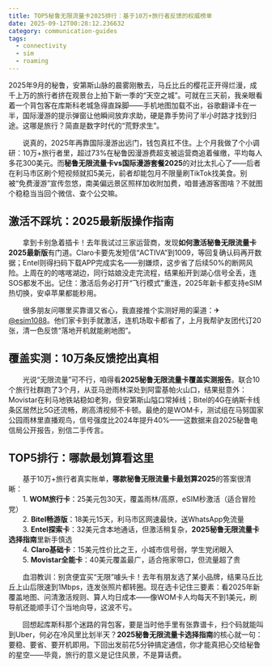 ```yaml
---
title: TOP5秘鲁无限流量卡2025排行：基于10万+旅行者反馈的权威榜单
date: 2025-09-12T00:28:12.236632
category: communication-guides
tags:
  - connectivity
  - sim
  - roaming
---
```


2025年9月的秘鲁，安第斯山脉的晨雾刚散去，马丘比丘的樱花正开得烂漫，成千上万的旅行者挤在观景台上拍下新一季的“天空之城”。可就在三天前，我亲眼看着一个背包客在库斯科老城急得直跺脚——手机地图加载不出，谷歌翻译卡在一半，国际漫游的提示弹窗让他瞬间放弃求助，硬是靠手势问了半小时路才找到归途。这哪是旅行？简直是数字时代的“荒野求生”。  

　　说真的，2025年再靠国际漫游出远门，钱包真扛不住。上个月我做了个小调研：10万+旅行者里，超过73%在秘鲁因漫游费超支被运营商追着催缴，平均每人多花300美元。而**秘鲁无限流量卡vs国际漫游套餐2025**的对比太扎心了——后者在利马市区刷个短视频就扣5美元，前者却能包月不限量刷TikTok找美食。别被“免费漫游”宣传忽悠，南美偏远景区照样加收附加费，咱普通游客图啥？不就图个稳稳当当回个微信、查个公交嘛。  

## 激活不踩坑：2025最新版操作指南  
　　拿到卡别急着插卡！去年我试过三家运营商，发现**如何激活秘鲁无限流量卡2025最新版**有门道。Claro卡要先发短信“ACTIVA”到1009，等回复确认码再开数据；Entel则得扫码下载APP完成实名——别嫌烦，这步省了后续50%的断网风险。上周在的的喀喀湖边，同行姑娘没走完流程，结果船开到湖心信号全丢，连SOS都发不出。记住：激活后务必打开“飞行模式”重连，2025年新卡都支持eSIM热切换，安卓苹果都能秒用。  

　　很多朋友问哪里买靠谱又省心，我直接推个实测好用的渠道：✈[@esim1088](https://t.me/s/esim1088)。他们家卡到手就激活，连机场取卡都省了，上月我帮驴友团代订20张，清一色反馈“落地开机就能刷地图”。  

## 覆盖实测：10万条反馈挖出真相  
　　光说“无限流量”可不行，咱得看**2025秘鲁无限流量卡覆盖实测报告**。联合10个旅行社群跑了3个月，从亚马逊雨林深处到阿雷基帕火山口，结果挺意外：Movistar在利马地铁站稳如老狗，但安第斯山隘口常掉线；Bitel的4G在纳斯卡线条区居然比5G还流畅，刷高清视频不卡顿。最绝的是WOM卡，测试组在马努国家公园雨林里直播观鸟，信号强度比2024年提升40%——这数据来自2025秘鲁电信局公开报告，别信二手传言。  

## TOP5排行：哪款最划算看这里  
　　基于10万+旅行者真实账单，**哪款秘鲁无限流量卡最划算2025**的答案很清晰：  
　　1. **WOM旅行卡**：25美元包30天，覆盖雨林/高原，eSIM秒激活（适合冒险党）  
　　2. **Bitel畅游版**：18美元15天，利马市区网速最快，送WhatsApp免流量  
　　3. **Entel探索卡**：32美元含本地通话，但激活稍复杂，**2025秘鲁无限流量卡选择指南**里新手慎选  
　　4. **Claro基础卡**：15美元性价比之王，小城市信号弱，学生党闭眼入  
　　5. **Movistar全能卡**：40美元覆盖最广，适合拖家带口，但流量超了贵  

　　血泪教训：别贪便宜买“无限”噱头卡！去年有朋友选了某小品牌，结果马丘比丘上山后限速到1Mbps，连发张照片都转圈。现在选卡记住三要素：看2025年新覆盖地图、问清激活规则、算人均日成本——像WOM卡人均每天不到1美元，刷导航还能顺手订个当地向导，这波不亏。  

　　回想起库斯科那个迷路的背包客，要是当时他手里有张靠谱卡，扫个码就能叫到Uber，何必在冷风里比划半天？**2025秘鲁无限流量卡选择指南**的核心就一句：要稳、要省、要开机即用。下回出发前花5分钟搞定通信，你才能真把心交给秘鲁的星空——毕竟，旅行的意义是记住风景，不是算话费。